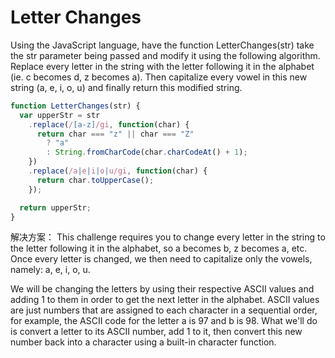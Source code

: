# Letter Changes

Using the JavaScript language, have the function LetterChanges(str) take the str parameter being passed and modify it using the following algorithm. Replace every letter in the string with the letter following it in the alphabet (ie. c becomes d, z becomes a). Then capitalize every vowel in this new string (a, e, i, o, u) and finally return this modified string.

```js
function LetterChanges(str) {
  var upperStr = str
    .replace(/[a-z]/gi, function(char) {
      return char === "z" || char === "Z"
        ? "a"
        : String.fromCharCode(char.charCodeAt() + 1);
    })
    .replace(/a|e|i|o|u/gi, function(char) {
      return char.toUpperCase();
    });

  return upperStr;
}
```

解决方案：
This challenge requires you to change every letter in the string to the letter following it in the alphabet, so a becomes b, z becomes a, etc. Once every letter is changed, we then need to capitalize only the vowels, namely: a, e, i, o, u.

We will be changing the letters by using their respective ASCII values and adding 1 to them in order to get the next letter in the alphabet. ASCII values are just numbers that are assigned to each character in a sequential order, for example, the ASCII code for the letter a is 97 and b is 98. What we'll do is convert a letter to its ASCII number, add 1 to it, then convert this new number back into a character using a built-in character function.

